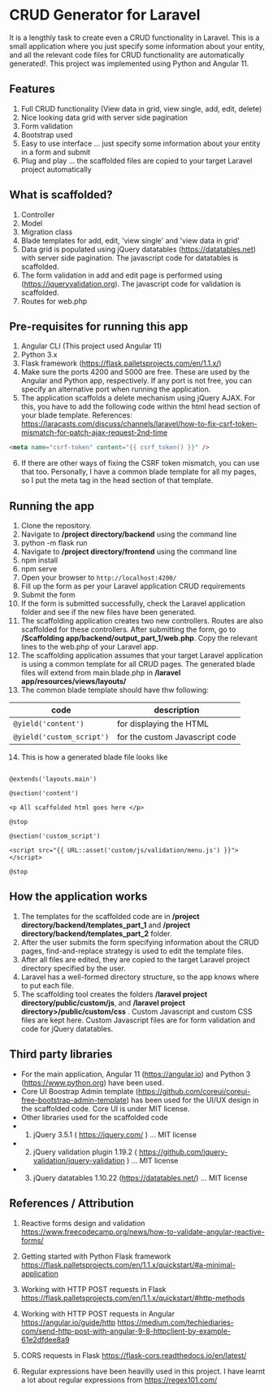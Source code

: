 # CRUD Generator for Laravel

It is a lengthly task to create even a CRUD functionality in Laravel. This is a small application where you just specify some information about your entity, and all the relevant code files for CRUD functionality are automatically generated!.
This project was implemented using Python and Angular 11.

## Features 
1. Full CRUD functionality (View data in grid, view single, add, edit, delete)
2. Nice looking data grid with server side pagination
3. Form validation
4. Bootstrap used
5. Easy to use interface ... just specify some information about your entity in a form and submit
6. Plug and play ... the scaffolded files are copied to your target Laravel project automatically

## What is scaffolded?
1. Controller
2. Model
3. Migration class
4. Blade templates for add, edit, 'view single' and 'view data in grid'
5. Data grid is populated using jQuery datatables (https://datatables.net) with server side pagination. The javascript code for datatables is scaffolded.
6. The form validation in add and edit page is performed using (https://jqueryvalidation.org). The javascript code for validation is scaffolded.
7. Routes for web.php

## Pre-requisites for running this app

1. Angular CLI (This project used Angular 11)
2. Python 3.x
3. Flask framework (https://flask.palletsprojects.com/en/1.1.x/)
4. Make sure the ports 4200 and 5000 are free. These are used by the Angular and Python app, respectively. If any port is not free, you can specify an alternative port when running the application.
5. The application scaffolds a delete mechanism using jQuery AJAX. For this, you have to add the following code within the html head section of your blade template. References: https://laracasts.com/discuss/channels/laravel/how-to-fix-csrf-token-mismatch-for-patch-ajax-request-2nd-time
```html
<meta name="csrf-token" content="{{ csrf_token() }}" />
```
6. If there are other ways of fixing the CSRF token mismatch, you can use that too. Personally, I have a common blade template for all my pages, so I put the meta tag in the head section of that template.

## Running the app

1. Clone the repository.
2. Navigate to **/project directory/backend** using the command line
3. python -m flask run
4. Navigate to **/project directory/frontend** using the command line
5. npm install
6. npm serve
7. Open your browser to `http://localhost:4200/`
8. Fill up the form as per your Laravel application CRUD requirements
9. Submit the form
10. If the form is submitted successfully, check the Laravel application folder and see if the new files have been generated.
11. The scaffolding application creates two new controllers. Routes are also scaffolded for these controllers. After submitting the form, go to **/Scaffolding app/backend/output_part_1/web.php**. Copy the relevant lines to the web.php of your Laravel app.
12. The scaffolding application assumes that your target Laravel application is using a common template for all CRUD pages. The generated blade files will extend from main.blade.php in **/laravel app/resources/views/layouts/**
13. The common blade template should have thw following: 

code | description
------------ | -------------
`@yield('content')`  | for displaying the HTML
`@yield('custom_script')` | for the custom Javascript code

14. This is how a generated blade file looks like

```blade

@extends('layouts.main')

@section('content')

<p All scaffolded html goes here </p>

@stop

@section('custom_script')

<script src="{{ URL::asset('custom/js/validation/menu.js') }}"></script>

@stop

```

## How the application works

1. The templates for the scaffolded code are in **/project directory/backend/templates_part_1** and **/project directory/backend/templates_part_2** folder.
2. After the user submits the form specifying information about the CRUD pages, find-and-replace strategy is used to edit the template files.
3. After all files are edited, they are copied to the target Laravel project directory specified by the user.
4. Laravel has a well-formed directory structure, so the app knows where to put each file.
5. The scaffolding tool creates the folders **/laravel project directory/public/custom/js**, and **/laravel project directory>/public/custom/css** . Custom Javascript and custom CSS files are kept here. Custom Javascript files are for form validation and code for jQuery datatables.

## Third party libraries

- For the main application, Angular 11 (https://angular.io) and Python 3 (https://www.python.org) have been used.
- Core UI Boostrap Admin template (https://github.com/coreui/coreui-free-bootstrap-admin-template) has been used for the UI/UX design in the scaffolded code. Core UI is under MIT license.
- Other libraries used for the scaffolded code
- 1. jQuery 3.5.1 ( https://jquery.com/ ) ... MIT license
- 2. jQuery validation plugin 1.19.2 ( https://github.com/jquery-validation/jquery-validation ) ... MIT license
- 3. jQuery datatables 1.10.22 (https://datatables.net/) ... MIT license

## References / Attribution

1. Reactive forms design and validation
    https://www.freecodecamp.org/news/how-to-validate-angular-reactive-forms/

2. Getting started with Python Flask framework
    https://flask.palletsprojects.com/en/1.1.x/quickstart/#a-minimal-application

3. Working with HTTP POST requests in Flask
    https://flask.palletsprojects.com/en/1.1.x/quickstart/#http-methods

4. Working with HTTP POST requests in Angular
    https://angular.io/guide/http
    https://medium.com/techiediaries-com/send-http-post-with-angular-9-8-httpclient-by-example-61e2dfdee8a9

5. CORS requests in Flask
    https://flask-cors.readthedocs.io/en/latest/

6. Regular expressions have been heavilly used in this project. I have learnt a lot about regular expressions from
    https://regex101.com/    

